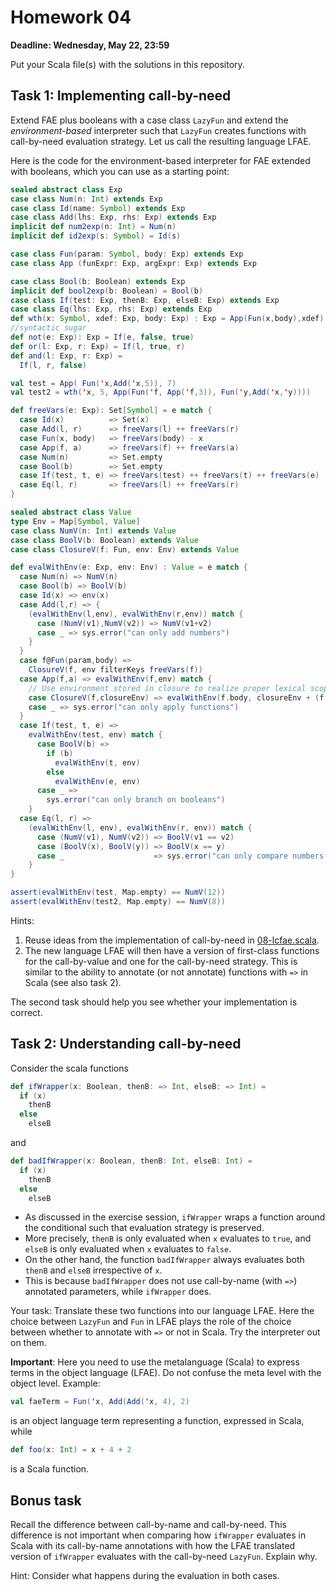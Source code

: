 # Homework 04

**Deadline: Wednesday, May 22, 23:59**

Put your Scala file(s) with the solutions in this repository.

## Task 1: Implementing call-by-need

Extend FAE plus booleans with a case class `LazyFun` and extend the _environment-based_ interpreter
such that `LazyFun` creates functions with call-by-need evaluation strategy.
Let us call the resulting language LFAE.

Here is the code for the environment-based interpreter for FAE extended with booleans, which you can use as a starting point:

```scala
sealed abstract class Exp
case class Num(n: Int) extends Exp
case class Id(name: Symbol) extends Exp
case class Add(lhs: Exp, rhs: Exp) extends Exp
implicit def num2exp(n: Int) = Num(n)
implicit def id2exp(s: Symbol) = Id(s)

case class Fun(param: Symbol, body: Exp) extends Exp
case class App (funExpr: Exp, argExpr: Exp) extends Exp

case class Bool(b: Boolean) extends Exp
implicit def bool2exp(b: Boolean) = Bool(b)
case class If(test: Exp, thenB: Exp, elseB: Exp) extends Exp
case class Eq(lhs: Exp, rhs: Exp) extends Exp
def wth(x: Symbol, xdef: Exp, body: Exp) : Exp = App(Fun(x,body),xdef)
//syntactic sugar
def not(e: Exp): Exp = If(e, false, true)
def or(l: Exp, r: Exp) = If(l, true, r)
def and(l: Exp, r: Exp) =
  If(l, r, false)

val test = App( Fun('x,Add('x,5)), 7)
val test2 = wth('x, 5, App(Fun('f, App('f,3)), Fun('y,Add('x,'y))))

def freeVars(e: Exp): Set[Symbol] = e match {
  case Id(x)          => Set(x)
  case Add(l, r)      => freeVars(l) ++ freeVars(r)
  case Fun(x, body)   => freeVars(body) - x
  case App(f, a)      => freeVars(f) ++ freeVars(a)
  case Num(n)         => Set.empty
  case Bool(b)        => Set.empty
  case If(test, t, e) => freeVars(test) ++ freeVars(t) ++ freeVars(e)
  case Eq(l, r)       => freeVars(l) ++ freeVars(r)
}

sealed abstract class Value
type Env = Map[Symbol, Value]
case class NumV(n: Int) extends Value
case class BoolV(b: Boolean) extends Value
case class ClosureV(f: Fun, env: Env) extends Value

def evalWithEnv(e: Exp, env: Env) : Value = e match {
  case Num(n) => NumV(n)
  case Bool(b) => BoolV(b)
  case Id(x) => env(x)
  case Add(l,r) => {
    (evalWithEnv(l,env), evalWithEnv(r,env)) match {
      case (NumV(v1),NumV(v2)) => NumV(v1+v2)
      case _ => sys.error("can only add numbers")
    }
  }
  case f@Fun(param,body) =>
    ClosureV(f, env filterKeys freeVars(f))
  case App(f,a) => evalWithEnv(f,env) match {
    // Use environment stored in closure to realize proper lexical scoping!
    case ClosureV(f,closureEnv) => evalWithEnv(f.body, closureEnv + (f.param -> evalWithEnv(a,env)))
    case _ => sys.error("can only apply functions")
  }
  case If(test, t, e) =>
    evalWithEnv(test, env) match {
      case BoolV(b) =>
        if (b)
          evalWithEnv(t, env)
        else
          evalWithEnv(e, env)
      case _ =>
        sys.error("can only branch on booleans")
    }
  case Eq(l, r) =>
    (evalWithEnv(l, env), evalWithEnv(r, env)) match {
      case (NumV(v1), NumV(v2)) => BoolV(v1 == v2)
      case (BoolV(x), BoolV(y)) => BoolV(x == y)
      case _                    => sys.error("can only compare numbers or booleans")
    }
}

assert(evalWithEnv(test, Map.empty) == NumV(12))
assert(evalWithEnv(test2, Map.empty) == NumV(8))
```

Hints:
1. Reuse ideas from the implementation of call-by-need in [08-lcfae.scala](https://github.com/ps-tuebingen-courses/pl1-2019/blob/master/lecturenotes/08-lcfae.scala).
2. The new language LFAE will then have a version of first-class functions for the call-by-value and
one for the call-by-need strategy. This is similar to the ability to annotate (or not annotate) functions with `=>` in Scala
(see also task 2).

The second task should help you see whether your implementation is correct.

## Task 2: Understanding call-by-need

Consider the scala functions

```scala
def ifWrapper(x: Boolean, thenB: => Int, elseB: => Int) =
  if (x)
    thenB
  else
    elseB
```

and

```scala
def badIfWrapper(x: Boolean, thenB: Int, elseB: Int) =
  if (x)
    thenB
  else
    elseB
```

- As discussed in the exercise session, `ifWrapper` wraps a function around the conditional such that evaluation strategy is preserved.
- More precisely, `thenB` is only evaluated when `x` evaluates to `true`, and `elseB` is only evaluated when `x`
evaluates to `false`.
- On the other hand, the function `badIfWrapper` always evaluates both `thenB` and `elseB` irrespective
of `x`.
- This is because `badIfWrapper` does not use call-by-name (with `=>`) annotated parameters, while `ifWrapper` does.

Your task: Translate these two functions into our language LFAE. Here the choice between `LazyFun` and `Fun` in LFAE plays
the role of the choice between whether to annotate with `=>` or not in Scala. Try the interpreter out on them.

**Important**: Here you need to use the metalanguage (Scala) to express terms in the object language (LFAE).
Do not confuse the meta level with the object level.
Example:

```scala
val faeTerm = Fun('x, Add(Add('x, 4), 2)
```

is an object language term representing a function, expressed in Scala, while

```scala
def foo(x: Int) = x + 4 + 2
```

is a Scala function.

## Bonus task

Recall the difference between call-by-name and call-by-need.
This difference is not important when comparing how `ifWrapper` evaluates in Scala with its call-by-name annotations
with how the LFAE translated version of `ifWrapper` evaluates with the call-by-need `LazyFun`.
Explain why.

Hint: Consider what happens during the evaluation in both cases.
